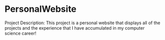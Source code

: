 # PersonalWebsite
Project Description: 
This project is a personal website that displays all of the projects and the experience that I have accumulated in my computer science career!

